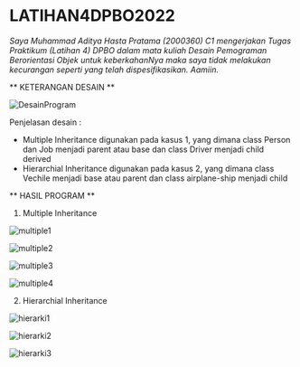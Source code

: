 # LATIHAN4DPBO2022

*Saya Muhammad Aditya Hasta Pratama (2000360) C1 mengerjakan Tugas Praktikum (Latihan 4) DPBO dalam mata kuliah Desain Pemograman Berorientasi Objek untuk keberkahanNya maka saya tidak melakukan kecurangan seperti yang telah dispesifikasikan. Aamiin.*

** KETERANGAN DESAIN **

![DesainProgram](https://user-images.githubusercontent.com/99590350/156605252-746d77a6-f01c-44fd-95e7-fee4a3762372.PNG)

Penjelasan desain :
- Multiple Inheritance digunakan pada kasus 1, yang dimana class Person dan Job menjadi parent atau base dan class Driver menjadi child derived
- Hierarchial Inheritance digunakan pada kasus 2, yang dimana class Vechile menjadi base atau parent dan class airplane-ship menjadi child

** HASIL PROGRAM **

1. Multiple Inheritance

![multiple1](https://user-images.githubusercontent.com/99590350/156606085-0c3c4d34-2197-4de0-a647-3cc3351c6362.PNG)

![multiple2](https://user-images.githubusercontent.com/99590350/156606089-7a84dc4a-1306-4673-8065-e20483bbf7d3.PNG)

![multiple3](https://user-images.githubusercontent.com/99590350/156606104-c7ab9425-6a93-4127-8ab9-5aa179abbca7.PNG)

![multiple4](https://user-images.githubusercontent.com/99590350/156606114-e21a2a2f-d178-43ab-83c4-a078aa49b385.PNG)


2. Hierarchial Inheritance

![hierarki1](https://user-images.githubusercontent.com/99590350/156606182-ddbf3a7b-83cc-429a-aaf5-05b5f1adbcce.jpeg)

![hierarki2](https://user-images.githubusercontent.com/99590350/156606185-bede248e-b787-46ed-813a-e773ce661e30.jpeg)

![hierarki3](https://user-images.githubusercontent.com/99590350/156606190-3bacda73-d6c6-4444-b264-5ddec8fc0ddc.jpeg)

